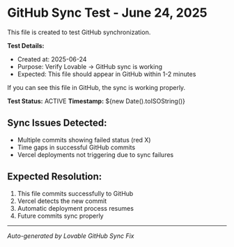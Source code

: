 
# GitHub Sync Test - June 24, 2025

This file is created to test GitHub synchronization.

**Test Details:**
- Created at: 2025-06-24
- Purpose: Verify Lovable → GitHub sync is working
- Expected: This file should appear in GitHub within 1-2 minutes

If you can see this file in GitHub, the sync is working properly.

**Test Status:** ACTIVE
**Timestamp:** ${new Date().toISOString()}

## Sync Issues Detected:
- Multiple commits showing failed status (red X)
- Time gaps in successful GitHub commits
- Vercel deployments not triggering due to sync failures

## Expected Resolution:
1. This file commits successfully to GitHub
2. Vercel detects the new commit
3. Automatic deployment process resumes
4. Future commits sync properly

---
*Auto-generated by Lovable GitHub Sync Fix*
